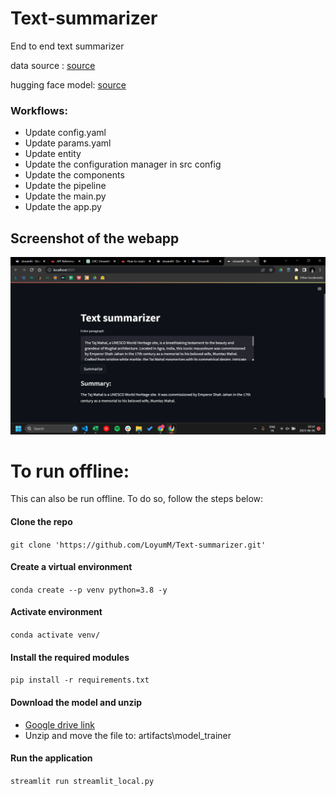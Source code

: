 # Text-summarizer
End to end text summarizer

data source : [source](https://huggingface.co/datasets/samsum)

hugging face model: [source](https://huggingface.co/google/pegasus-cnn_dailymail)

### Workflows:
- Update config.yaml
- Update params.yaml
- Update entity
- Update the configuration manager in src config
- Update the components
- Update the pipeline
- Update the main.py
- Update the app.py


## Screenshot of the webapp
![Home](./screenshots/UI.png)

# To run offline:
This can also be run offline. To do so, follow the steps below:

#### Clone the repo

`git clone 'https://github.com/LoyumM/Text-summarizer.git'`

#### Create a virtual environment

`conda create --p venv python=3.8 -y`

#### Activate environment

`conda activate venv/`

#### Install the required modules

`pip install -r requirements.txt`

#### Download the model and unzip

- [Google drive link](https://drive.google.com/uc?export=download&id=15eD9fj2bJwH5Vg7mt1uXCdkO_Eb0OgiH)
- Unzip and move the file to: artifacts\model_trainer

#### Run the application

`streamlit run streamlit_local.py`
